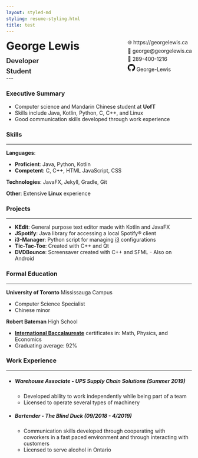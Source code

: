 ```yaml
---
layout: styled-md
styling: resume-styling.html
title: test
---
```


<div style="display:flex;margin:0;"><div><p style="font-size:30px;font-weight:bold;margin:0;margin-bottom:12px;">George Lewis</p><p style="font-size: 18px; font-weight:600;margin:0;margin-bottom:7px;">Developer</p><p style="font-size: 18px; font-weight:600;margin:0;">Student</p></div><div style="margin-left:auto; margin-top:0;"><p style="margin:0;margin-bottom:5px;">🌐 https://georgelewis.ca</p><p style="margin:0;margin-bottom:5px;">📧 george@georgelewis.ca</p><p style="margin:0;margin-bottom:5px;">📱 289-400-1216</p><p style="margin:0;"><img style="display:inline-block;" id="github" height="20" width="20" src="/_assets/github.svg" /> George-Lewis</p></div></div>
---

### **Executive Summary**

- Computer science and Mandarin Chinese student at **UofT**
- Skills include Java, Kotlin, Python, C, C++, and Linux
- Good communication skills developed through work experience

### **Skills**

---

**Languages**:

- **Proficient**: Java, Python, Kotlin
- **Competent**: C, C++, HTML JavaScript, CSS

**Technologies**: JavaFX, Jekyll, Gradle, Git

**Other**: Extensive **Linux** experience

### **Projects**

---

- **KEdit**: General purpose text editor made with Kotlin and JavaFX
- **JSpotify**: Java library for accessing a local Spotify:registered: client
- **i3-Manager**: Python script for managing [i3](https://i3wm.org/) configurations
- **Tic-Tac-Toe**: Created with C++ and Qt
- **DVDBounce**: Screensaver created with C++ and SFML - Also on Android

### **Formal Education**

---

**University of Toronto** Mississauga Campus

- Computer Science Specialist
- Chinese minor

**Robert Bateman** High School

- **[International Baccalaureate](https://www.ibo.org/)** certificates in: Math, Physics, and Economics
- Graduating average: 92%

### **Work Experience**

---

- ##### Warehouse Associate - UPS Supply Chain Solutions (Summer 2019)

  - Developed ability to work independently while being part of a team
  - Licensed to operate several types of machinery

- ##### Bartender - The Blind Duck (09/2018 - 4/2019)

  - Communication skills developed through cooperating with coworkers in a fast paced environment and through interacting with customers
  - Licensed to serve alcohol in Ontario